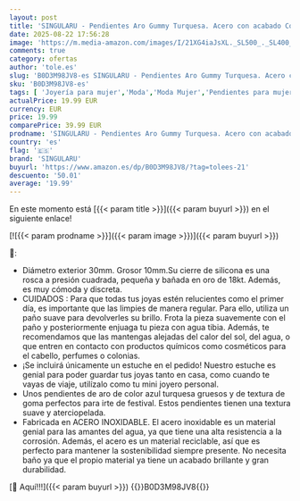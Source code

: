 ```yaml
---
layout: post
title: 'SINGULARU - Pendientes Aro Gummy Turquesa. Acero con acabado Color. Cierre de Silicona. Joyas para Mujer'
date: 2025-08-22 17:56:28
image: 'https://m.media-amazon.com/images/I/21XG4iaJsXL._SL500_._SL400_.jpg'
comments: true
category: ofertas
author: 'tole.es'
slug: 'B0D3M98JV8-es SINGULARU - Pendientes Aro Gummy Turquesa. Acero con...'
sku: 'B0D3M98JV8-es'
tags: [ 'Joyería para mujer','Moda','Moda Mujer','Pendientes para mujer','singularu','🇪🇸', ]
actualPrice: 19.99 EUR
currency: EUR
price: 19.99
comparePrice: 39.99 EUR
prodname: 'SINGULARU - Pendientes Aro Gummy Turquesa. Acero con acabado Color. Cierre de Silicona. Joyas para Mujer'
country: 'es'
flag: '🇪🇸'
brand: 'SINGULARU'
buyurl: 'https://www.amazon.es/dp/B0D3M98JV8/?tag=tolees-21'
descuento: '50.01'
average: '19.99'
---
```


En este momento está [{{< param title >}}]({{< param buyurl >}}) en el siguiente enlace!

[![{{< param prodname >}}]({{< param image >}})]({{< param buyurl >}})

🔎:

- Diámetro exterior 30mm. Grosor 10mm.Su cierre de silicona es una rosca a presión cuadrada, pequeña y bañada en oro de 18kt. Además, es muy cómoda y discreta.
- CUIDADOS : Para que todas tus joyas estén relucientes como el primer día, es importante que las limpies de manera regular. Para ello, utiliza un paño suave para devolverles su brillo. Frota la pieza suavemente con el paño y posteriormente enjuaga tu pieza con agua tibia. Además, te recomendamos que las mantengas alejadas del calor del sol, del agua, o que entren en contacto con productos químicos como cosméticos para el cabello, perfumes o colonias.
- ¡Se incluirá únicamente un estuche en el pedido! Nuestro estuche es genial para poder guardar tus joyas tanto en casa, como cuando te vayas de viaje, utilízalo como tu mini joyero personal.
- Unos pendientes de aro de color azul turquesa gruesos y de textura de goma perfectos para irte de festival. Estos pendientes tienen una textura suave y aterciopelada.
- Fabricada en ACERO INOXIDABLE. El acero inoxidable es un material genial para las amantes del agua, ya que tiene una alta resistencia a la corrosión. Además, el acero es un material reciclable, así que es perfecto para mantener la sostenibilidad siempre presente. No necesita baño ya que el propio material ya tiene un acabado brillante y gran durabilidad.

[🛒 Aquí!!!]({{< param buyurl >}})
{{<world>}}B0D3M98JV8{{</world>}}

